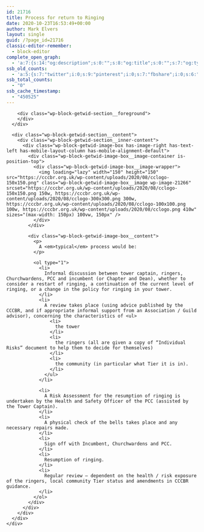 ```yaml
---
id: 21716
title: Process for return to Ringing
date: 2020-10-23T16:53:49+00:00
author: Mark Elvers
layout: single
guid: /?page_id=21716
classic-editor-remember:
  - block-editor
complete_open_graph:
  - 'a:7:{s:14:"og:description";s:0:"";s:8:"og:title";s:0:"";s:7:"og:type";s:0:"";s:12:"twitter:card";s:7:"summary";s:15:"twitter:creator";s:0:"";s:19:"twitter:description";s:0:"";s:8:"og:image";s:0:"";}'
ssb_old_counts:
  - 'a:5:{s:7:"twitter";i:0;s:9:"pinterest";i:0;s:7:"fbshare";i:0;s:6:"reddit";i:0;s:6:"tumblr";N;}'
ssb_total_counts:
  - "0"
ssb_cache_timestamp:
  - "450525"
---
```

<div class="wp-block-getwid-section">
  <div class="wp-block-getwid-section__wrapper">
    <div class="wp-block-getwid-section__inner-wrapper">
      <div class="wp-block-getwid-section__background-holder">
        <div class="wp-block-getwid-section__background">
        </div>
        
        <div class="wp-block-getwid-section__foreground">
        </div>
      </div>
      
      <div class="wp-block-getwid-section__content">
        <div class="wp-block-getwid-section__inner-content">
          <div class="wp-block-getwid-image-box has-image-right has-text-left has-mobile-layout-column has-mobile-alignment-default">
            <div class="wp-block-getwid-image-box__image-container is-position-top">
              <div class="wp-block-getwid-image-box__image-wrapper">
                <img loading="lazy" width="150" height="150" src="https://cccbr.org.uk/wp-content/uploads/2020/08/cclogo-150x150.png" class="wp-block-getwid-image-box__image wp-image-21266" srcset="https://cccbr.org.uk/wp-content/uploads/2020/08/cclogo-150x150.png 150w, https://cccbr.org.uk/wp-content/uploads/2020/08/cclogo-300x300.png 300w, https://cccbr.org.uk/wp-content/uploads/2020/08/cclogo-100x100.png 100w, https://cccbr.org.uk/wp-content/uploads/2020/08/cclogo.png 410w" sizes="(max-width: 150px) 100vw, 150px" />
              </div>
            </div>
            
            <div class="wp-block-getwid-image-box__content">
              <p>
                A <em>typical</em> process would be:
              </p>
              
              <ol type="1">
                <li>
                  Informal discussion between tower captain, ringers, Churchwardens, PCC and incumbent (or Chapter and Dean), whether to consider a restart of ringing, a continuation of the current level of ringing, or a change in the policy for ringing in your tower.  
                </li>
                <li>
                  A review takes place (using advice published by the CCCBR, and if appropriate informal support from an Association / Guild advisor), concerning the characteristics of <ul>
                    <li>
                      the tower
                    </li>
                    <li>
                      the ringers (all are given a copy of “Individual Risks” document to help them to decide for themselves)
                    </li>
                    <li>
                      the community (in particular what Tier it is in).
                    </li>
                  </ul>
                </li>
                
                <li>
                  A Risk Assessment for the resumption of ringing is undertaken by the Health and Safety Officer of the PCC (assisted by the Tower Captain).
                </li>
                <li>
                  A physical check of the bells takes place and any necessary repairs made.
                </li>
                <li>
                  Sign off with Incumbent, Churchwardens and PCC.
                </li>
                <li>
                  Resumption of ringing.
                </li>
                <li>
                  Regular review – dependent on the health / risk exposure of the ringers, local community Tier status and amendments in CCCBR guidance.
                </li>
              </ol>
            </div>
          </div>
        </div>
      </div>
    </div>
  </div>
</div>
